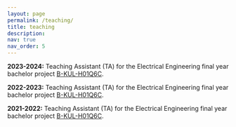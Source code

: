 ```yaml
---
layout: page
permalink: /teaching/
title: teaching
description:
nav: true
nav_order: 5
---
```


**2023-2024:** Teaching Assistant (TA) for the Electrical Engineering final year bachelor project [B-KUL-H01Q6C](https://onderwijsaanbod.kuleuven.be/syllabi/n/H01Q6CN.htm#activetab=doelstellingen_idp1586400).

**2022-2023:** Teaching Assistant (TA) for the Electrical Engineering final year bachelor project [B-KUL-H01Q6C](https://onderwijsaanbod.kuleuven.be/syllabi/n/H01Q6CN.htm#activetab=doelstellingen_idp1586400).

**2021-2022:** Teaching Assistant (TA) for the Electrical Engineering final year bachelor project [B-KUL-H01Q6C](https://onderwijsaanbod.kuleuven.be/syllabi/n/H01Q6CN.htm#activetab=doelstellingen_idp1586400).
